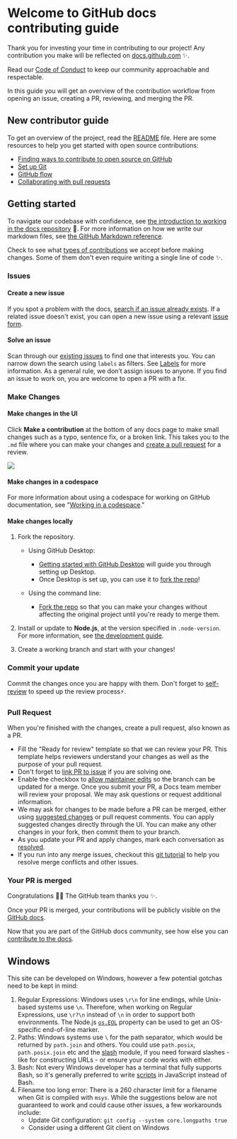 # Welcome to GitHub docs contributing guide

Thank you for investing your time in contributing to our project! Any contribution you make will be
reflected on [docs.github.com](https://docs.github.com/en) :sparkles:.

Read our [Code of Conduct](./CODE_OF_CONDUCT.md) to keep our community approachable and respectable.

In this guide you will get an overview of the contribution workflow from opening an issue, creating
a PR, reviewing, and merging the PR.

## New contributor guide

To get an overview of the project, read the [README](README.md) file. Here are some resources to
help you get started with open source contributions:

- [Finding ways to contribute to open source on GitHub](https://docs.github.com/en/get-started/exploring-projects-on-github/finding-ways-to-contribute-to-open-source-on-github)
- [Set up Git](https://docs.github.com/en/get-started/quickstart/set-up-git)
- [GitHub flow](https://docs.github.com/en/get-started/quickstart/github-flow)
- [Collaborating with pull requests](https://docs.github.com/en/github/collaborating-with-pull-requests)

## Getting started

To navigate our codebase with confidence, see
[the introduction to working in the docs repository](/contributing/working-in-docs-repository.md)
:confetti_ball:. For more information on how we write our markdown files, see
[the GitHub Markdown reference](contributing/content-markup-reference.md).

Check to see what [types of contributions](/contributing/types-of-contributions.md) we accept before
making changes. Some of them don't even require writing a single line of code :sparkles:.

### Issues

#### Create a new issue

If you spot a problem with the docs,
[search if an issue already exists](https://docs.github.com/en/github/searching-for-information-on-github/searching-on-github/searching-issues-and-pull-requests#search-by-the-title-body-or-comments).
If a related issue doesn't exist, you can open a new issue using a relevant
[issue form](https://github.com/github/docs/issues/new/choose).

#### Solve an issue

Scan through our [existing issues](https://github.com/github/docs/issues) to find one that interests
you. You can narrow down the search using `labels` as filters. See
[Labels](/contributing/how-to-use-labels.md) for more information. As a general rule, we don’t
assign issues to anyone. If you find an issue to work on, you are welcome to open a PR with a fix.

### Make Changes

#### Make changes in the UI

Click **Make a contribution** at the bottom of any docs page to make small changes such as a typo,
sentence fix, or a broken link. This takes you to the `.md` file where you can make your changes and
[create a pull request](#pull-request) for a review.

 <img src="/contributing/images/contribution_cta.png" />

#### Make changes in a codespace

For more information about using a codespace for working on GitHub documentation, see
"[Working in a codespace](https://github.com/github/docs/blob/main/contributing/codespace.md)."

#### Make changes locally

1. Fork the repository.

   - Using GitHub Desktop:

     - [Getting started with GitHub Desktop](https://docs.github.com/en/desktop/installing-and-configuring-github-desktop/getting-started-with-github-desktop)
       will guide you through setting up Desktop.
     - Once Desktop is set up, you can use it to
       [fork the repo](https://docs.github.com/en/desktop/contributing-and-collaborating-using-github-desktop/cloning-and-forking-repositories-from-github-desktop)!

   - Using the command line:
     - [Fork the repo](https://docs.github.com/en/github/getting-started-with-github/fork-a-repo#fork-an-example-repository)
       so that you can make your changes without affecting the original project until you're ready
       to merge them.

2. Install or update to **Node.js**, at the version specified in `.node-version`. For more
   information, see [the development guide](development.md).

3. Create a working branch and start with your changes!

### Commit your update

Commit the changes once you are happy with them. Don't forget to
[self-review](/contributing/self-review.md) to speed up the review process:zap:.

### Pull Request

When you're finished with the changes, create a pull request, also known as a PR.

- Fill the "Ready for review" template so that we can review your PR. This template helps reviewers
  understand your changes as well as the purpose of your pull request.
- Don't forget to
  [link PR to issue](https://docs.github.com/en/issues/tracking-your-work-with-issues/linking-a-pull-request-to-an-issue)
  if you are solving one.
- Enable the checkbox to
  [allow maintainer edits](https://docs.github.com/en/github/collaborating-with-issues-and-pull-requests/allowing-changes-to-a-pull-request-branch-created-from-a-fork)
  so the branch can be updated for a merge. Once you submit your PR, a Docs team member will review
  your proposal. We may ask questions or request additional information.
- We may ask for changes to be made before a PR can be merged, either using
  [suggested changes](https://docs.github.com/en/github/collaborating-with-issues-and-pull-requests/incorporating-feedback-in-your-pull-request)
  or pull request comments. You can apply suggested changes directly through the UI. You can make
  any other changes in your fork, then commit them to your branch.
- As you update your PR and apply changes, mark each conversation as
  [resolved](https://docs.github.com/en/github/collaborating-with-issues-and-pull-requests/commenting-on-a-pull-request#resolving-conversations).
- If you run into any merge issues, checkout this
  [git tutorial](https://github.com/skills/resolve-merge-conflicts) to help you resolve merge
  conflicts and other issues.

### Your PR is merged

Congratulations :tada::tada: The GitHub team thanks you :sparkles:.

Once your PR is merged, your contributions will be publicly visible on the
[GitHub docs](https://docs.github.com/en).

Now that you are part of the GitHub docs community, see how else you can
[contribute to the docs](/contributing/types-of-contributions.md).

## Windows

This site can be developed on Windows, however a few potential gotchas need to be kept in mind:

1. Regular Expressions: Windows uses `\r\n` for line endings, while Unix-based systems use `\n`.
   Therefore, when working on Regular Expressions, use `\r?\n` instead of `\n` in order to support
   both environments. The Node.js [`os.EOL`](https://nodejs.org/api/os.html#os_os_eol) property can
   be used to get an OS-specific end-of-line marker.
2. Paths: Windows systems use `\` for the path separator, which would be returned by `path.join` and
   others. You could use `path.posix`, `path.posix.join` etc and the [slash](https://ghub.io/slash)
   module, if you need forward slashes - like for constructing URLs - or ensure your code works with
   either.
3. Bash: Not every Windows developer has a terminal that fully supports Bash, so it's generally
   preferred to write [scripts](/script) in JavaScript instead of Bash.
4. Filename too long error: There is a 260 character limit for a filename when Git is compiled with
   `msys`. While the suggestions below are not guaranteed to work and could cause other issues, a
   few workarounds include:
   - Update Git configuration: `git config --system core.longpaths true`
   - Consider using a different Git client on Windows

